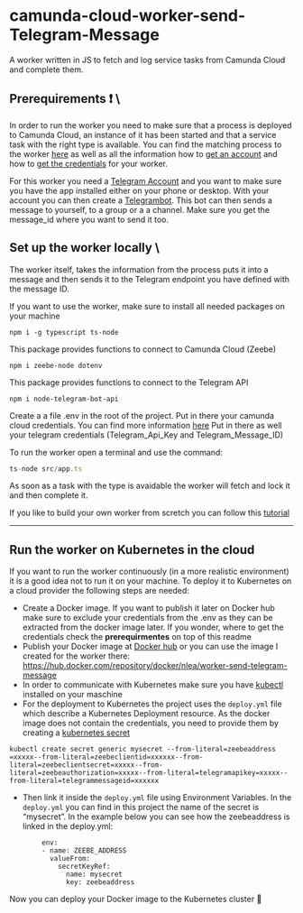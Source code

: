 # camunda-cloud-worker-send-Telegram-Message
A worker written in JS to fetch and log service tasks from Camunda Cloud and complete them. 

 ## Prerequirements :exclamation: \
In order to run the worker you need to make sure that a process is deployed to Camunda Cloud, an instance of it has been started and that a service task with the right type is available. You can find the matching process to the worker [here](https://github.com/Nlea/camunda-cloud-corona-update-process) as well as all the information how to [get an account](https://docs.camunda.io/docs/guides/getting-started/create-camunda-cloud-account) and how to [get the credentials](https://docs.camunda.io/docs/guides/getting-started/setup-client-connection-credentials) for your worker.


For this worker you need a [Telegram Account](https://telegram.org/) and you want to make sure you have the app installed either on your phone or desktop. With your account you can then create a [Telegrambot](https://core.telegram.org/bots#6-botfather). This bot can then sends a message to yourself, to a group or a a channel. Make sure you get the message_id where you want to send it too.


## Set up the worker locally \
The worker itself, takes the information from the process puts it into a message and then sends it to the Telegram endpoint you have defined with the message ID. 


If you want to use the worker, make sure to install all needed packages on your machine 

```
npm i -g typescript ts-node
```

This package provides functions to connect to Camunda Cloud (Zeebe)
```
npm i zeebe-node dotenv
```

This package provides functions to connect to the Telegram API
```
npm i node-telegram-bot-api

```
Create a a file .env in the root of the project. 
Put in there your camunda cloud credentials. You can find more information [here](https://docs.camunda.io/docs/guides/setting-up-development-project#configure-connection)
Put in there as well your telegram credentials (Telegram_Api_Key and Telegram_Message_ID)





To run the worker open a terminal and use the command:

```javascript
ts-node src/app.ts
```
As soon as a task with the type is avaidable the worker will fetch and lock it and then complete it. 

If you like to build your own worker from scretch you can follow this [tutorial](https://docs.camunda.io/docs/guides/setting-up-development-project)


-------------------------------------
## Run the worker on Kubernetes in the cloud

If you want to run the worker continuously (in a more realistic environment) it is a good idea not to run it on your machine. To deploy it to Kubernetes on a cloud provider the following steps are needed:

* Create a Docker image. If you want to publish it later on Docker hub make sure to exclude your credentials from the .env as they can be extracted from the docker image later. If you wonder, where to get the credentials check the **prerequirmentes** on top of this readme
* Publish your Docker image at [Docker hub](https://hub.docker.com/) or you can use the image I created for the worker there: https://hub.docker.com/repository/docker/nlea/worker-send-telegram-message
* In order to communicate with Kubernetes make sure you have [kubectl](https://kubernetes.io/docs/tasks/tools/) installed on your maschine
* For the deployment to Kubernetes the project uses the `deploy.yml` file which describe a Kubernetes Deployment resource. As the docker image does not contain the credentials, you need to provide them by creating a [kubernetes secret](https://kubernetes.io/docs/concepts/configuration/secret/)  
```
kubectl create secret generic mysecret --from-literal=zeebeaddress
=xxxxx--from-literal=zeebeclientid=xxxxxx--from-literal=zeebeclientsecret=xxxxx--from-literal=zeebeauthorization=xxxxx--from-literal=telegramapikey=xxxxx--from-literal=telegrammessageid=xxxxxx
```

* Then link it inside the `deploy.yml` file using Environment Variables. In the `deploy.yml` you can find in this project the name of the secret is “mysecret”. In the example below you can see how the zeebeaddress is linked in the deploy.yml:  

```
        env: 
        - name: ZEEBE_ADDRESS
          valueFrom:
            secretKeyRef:
              name: mysecret
              key: zeebeaddress
``` 

Now you can deploy your Docker image to the Kubernetes cluster 🎉 

